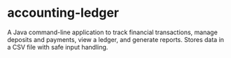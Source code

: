 # accounting-ledger
A Java command-line application to track financial transactions, manage deposits and payments, view a ledger, and generate reports. Stores data in a CSV file with safe input handling.
